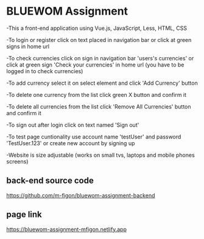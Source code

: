 # BLUEWOM Assignment

-This a front-end application using Vue.js, JavaScript, Less, HTML, CSS

-To login or register click on text placed in navigation bar or click at green signs in home url

-To check currencies click on sign in navigation bar 'users's currencies' or click at green sign 'Check your currencies' in home url (you have to be logged in to check currencies)

-To add currency select it on select element and click 'Add Currency' button

-To delete one currency from the list click green X button and confirm it

-To delete all currencies from the list click 'Remove All Currencies' button and confirm it

-To sign out after login click on text named 'Sign out'

-To test page cuntionality use account name 'testUser' and password 'TestUser.123' or create new account by signing up

-Website is size adjustable (works on small tvs, laptops and mobile phones screens)

## back-end source code

https://github.com/m-figon/bluewom-assignment-backend

## page link

https://bluewom-assignment-mfigon.netlify.app
